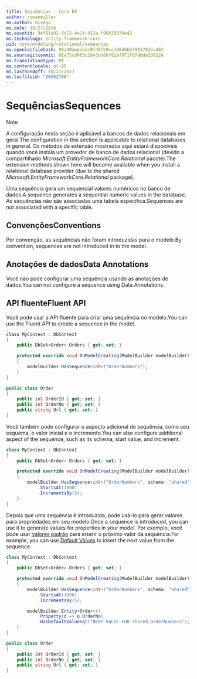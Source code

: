 ```yaml
---
title: Sequências - Core EF
author: rowanmiller
ms.author: divega
ms.date: 10/27/2016
ms.assetid: 94f81a92-3c72-4e14-912a-f99310374e42
ms.technology: entity-framework-core
uid: core/modeling/relational/sequences
ms.openlocfilehash: 98a40aeecbec0fd9fb9cc108d6b5f98178dea403
ms.sourcegitcommit: 01a75cd483c1943ddd6f82af971f07abde20912e
ms.translationtype: MT
ms.contentlocale: pt-BR
ms.lasthandoff: 10/27/2017
ms.locfileid: "26052706"
---
```

# <a name="sequences"></a><span data-ttu-id="312b4-102">Sequências</span><span class="sxs-lookup"><span data-stu-id="312b4-102">Sequences</span></span>

> [!NOTE]  
> <span data-ttu-id="312b4-103">A configuração nesta seção é aplicável a bancos de dados relacionais em geral.</span><span class="sxs-lookup"><span data-stu-id="312b4-103">The configuration in this section is applicable to relational databases in general.</span></span> <span data-ttu-id="312b4-104">Os métodos de extensão mostrados aqui estará disponíveis quando você instala um provedor de banco de dados relacional (devido a compartilhado *Microsoft.EntityFrameworkCore.Relational* pacote).</span><span class="sxs-lookup"><span data-stu-id="312b4-104">The extension methods shown here will become available when you install a relational database provider (due to the shared *Microsoft.EntityFrameworkCore.Relational* package).</span></span>

<span data-ttu-id="312b4-105">Uma sequência gera um sequencial valores numéricos no banco de dados.</span><span class="sxs-lookup"><span data-stu-id="312b4-105">A sequence generates a sequential numeric values in the database.</span></span> <span data-ttu-id="312b4-106">As sequências não são associadas uma tabela específica.</span><span class="sxs-lookup"><span data-stu-id="312b4-106">Sequences are not associated with a specific table.</span></span>

## <a name="conventions"></a><span data-ttu-id="312b4-107">Convenções</span><span class="sxs-lookup"><span data-stu-id="312b4-107">Conventions</span></span>

<span data-ttu-id="312b4-108">Por convenção, as sequências não foram introduzidas para o modelo.</span><span class="sxs-lookup"><span data-stu-id="312b4-108">By convention, sequences are not introduced in to the model.</span></span>

## <a name="data-annotations"></a><span data-ttu-id="312b4-109">Anotações de dados</span><span class="sxs-lookup"><span data-stu-id="312b4-109">Data Annotations</span></span>

<span data-ttu-id="312b4-110">Você não pode configurar uma sequência usando as anotações de dados.</span><span class="sxs-lookup"><span data-stu-id="312b4-110">You can not configure a sequence using Data Annotations.</span></span>

## <a name="fluent-api"></a><span data-ttu-id="312b4-111">API fluente</span><span class="sxs-lookup"><span data-stu-id="312b4-111">Fluent API</span></span>

<span data-ttu-id="312b4-112">Você pode usar a API fluente para criar uma sequência no modelo.</span><span class="sxs-lookup"><span data-stu-id="312b4-112">You can use the Fluent API to create a sequence in the model.</span></span>

<!-- [!code-csharp[Main](samples/core/relational/Modeling/FluentAPI/Samples/Relational/Sequence.cs?highlight=7)] -->
``` csharp
class MyContext : DbContext
{
    public DbSet<Order> Orders { get; set; }

    protected override void OnModelCreating(ModelBuilder modelBuilder)
    {
        modelBuilder.HasSequence<int>("OrderNumbers");
    }
}

public class Order
{
    public int OrderId { get; set; }
    public int OrderNo { get; set; }
    public string Url { get; set; }
}
```

<span data-ttu-id="312b4-113">Você também pode configurar o aspecto adicional de sequência, como seu esquema, o valor inicial e o incremento.</span><span class="sxs-lookup"><span data-stu-id="312b4-113">You can also configure additional aspect of the sequence, such as its schema, start value, and increment.</span></span>

<!-- [!code-csharp[Main](samples/core/relational/Modeling/FluentAPI/Samples/Relational/SequenceConfigured.cs?highlight=7,8,9)] -->
``` csharp
class MyContext : DbContext
{
    public DbSet<Order> Orders { get; set; }

    protected override void OnModelCreating(ModelBuilder modelBuilder)
    {
        modelBuilder.HasSequence<int>("OrderNumbers", schema: "shared")
            .StartsAt(1000)
            .IncrementsBy(5);
    }
}
```

<span data-ttu-id="312b4-114">Depois que uma sequência é introduzida, pode usá-lo para gerar valores para propriedades em seu modelo.</span><span class="sxs-lookup"><span data-stu-id="312b4-114">Once a sequence is introduced, you can use it to generate values for properties in your model.</span></span> <span data-ttu-id="312b4-115">Por exemplo, você pode usar [valores padrão](default-values.md) para inserir o próximo valor da sequência.</span><span class="sxs-lookup"><span data-stu-id="312b4-115">For example, you can use [Default Values](default-values.md) to insert the next value from the sequence.</span></span>

<!-- [!code-csharp[Main](samples/core/relational/Modeling/FluentAPI/Samples/Relational/SequenceUsed.cs?highlight=11,12,13)] -->
``` csharp
class MyContext : DbContext
{
    public DbSet<Order> Orders { get; set; }

    protected override void OnModelCreating(ModelBuilder modelBuilder)
    {
        modelBuilder.HasSequence<int>("OrderNumbers", schema: "shared")
            .StartsAt(1000)
            .IncrementsBy(5);

        modelBuilder.Entity<Order>()
            .Property(o => o.OrderNo)
            .HasDefaultValueSql("NEXT VALUE FOR shared.OrderNumbers");
    }
}

public class Order
{
    public int OrderId { get; set; }
    public int OrderNo { get; set; }
    public string Url { get; set; }
}
```
